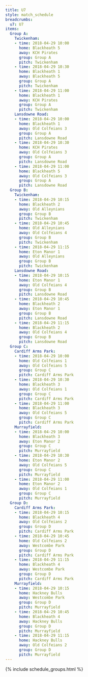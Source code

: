 ```yaml
---
title: U7
style: match_schedule
breadcrumbs:
  u7: U7
items:
  Group A:
    Twickenham:
    - time: 2018-04-29 10:00
      home: Blackheath 5
      away: KCH Pirates
      group: Group A
      pitch: Twickenham
    - time: 2018-04-29 10:30
      home: Blackheath 1
      away: Blackheath 5
      group: Group A
      pitch: Twickenham
    - time: 2018-04-29 11:00
      home: Blackheath 1
      away: KCH Pirates
      group: Group A
      pitch: Twickenham
    Lansdowne Road:
    - time: 2018-04-29 10:00
      home: Blackheath 1
      away: Old Colfeians 3
      group: Group A
      pitch: Lansdowne Road
    - time: 2018-04-29 10:30
      home: KCH Pirates
      away: Old Colfeians 3
      group: Group A
      pitch: Lansdowne Road
    - time: 2018-04-29 11:00
      home: Blackheath 5
      away: Old Colfeians 3
      group: Group A
      pitch: Lansdowne Road
  Group B:
    Twickenham:
    - time: 2018-04-29 10:15
      home: Blackheath 2
      away: Old Alleynians
      group: Group B
      pitch: Twickenham
    - time: 2018-04-29 10:45
      home: Old Alleynians
      away: Old Colfeians 4
      group: Group B
      pitch: Twickenham
    - time: 2018-04-29 11:15
      home: Eton Manor 1
      away: Old Alleynians
      group: Group B
      pitch: Twickenham
    Lansdowne Road:
    - time: 2018-04-29 10:15
      home: Eton Manor 1
      away: Old Colfeians 4
      group: Group B
      pitch: Lansdowne Road
    - time: 2018-04-29 10:45
      home: Blackheath 2
      away: Eton Manor 1
      group: Group B
      pitch: Lansdowne Road
    - time: 2018-04-29 11:15
      home: Blackheath 2
      away: Old Colfeians 4
      group: Group B
      pitch: Lansdowne Road
  Group C:
    Cardiff Arms Park:
    - time: 2018-04-29 10:00
      home: Old Colfeians 1
      away: Old Colfeians 5
      group: Group C
      pitch: Cardiff Arms Park
    - time: 2018-04-29 10:30
      home: Blackheath 3
      away: Old Colfeians 1
      group: Group C
      pitch: Cardiff Arms Park
    - time: 2018-04-29 11:00
      home: Blackheath 3
      away: Old Colfeians 5
      group: Group C
      pitch: Cardiff Arms Park
    Murrayfield:
    - time: 2018-04-29 10:00
      home: Blackheath 3
      away: Eton Manor 2
      group: Group C
      pitch: Murrayfield
    - time: 2018-04-29 10:30
      home: Eton Manor 2
      away: Old Colfeians 5
      group: Group C
      pitch: Murrayfield
    - time: 2018-04-29 11:00
      home: Eton Manor 2
      away: Old Colfeians 1
      group: Group C
      pitch: Murrayfield
  Group D:
    Cardiff Arms Park:
    - time: 2018-04-29 10:15
      home: Blackheath 4
      away: Old Colfeians 2
      group: Group D
      pitch: Cardiff Arms Park
    - time: 2018-04-29 10:45
      home: Old Colfeians 2
      away: Westcombe Park
      group: Group D
      pitch: Cardiff Arms Park
    - time: 2018-04-29 11:15
      home: Blackheath 4
      away: Westcombe Park
      group: Group D
      pitch: Cardiff Arms Park
    Murrayfield:
    - time: 2018-04-29 10:15
      home: Hackney Bulls
      away: Westcombe Park
      group: Group D
      pitch: Murrayfield
    - time: 2018-04-29 10:45
      home: Blackheath 4
      away: Hackney Bulls
      group: Group D
      pitch: Murrayfield
    - time: 2018-04-29 11:15
      home: Hackney Bulls
      away: Old Colfeians 2
      group: Group D
      pitch: Murrayfield
---
```


{% include schedule_groups.html %}
